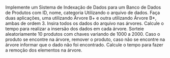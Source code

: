 Implemente um Sistema de Indexação de Dados para um Banco de Dados de Produtos com ID, nome, categoria Utilizando o arquivo de dados. Faça duas aplicações, uma utilizando Árvore B+ e outra utilizando Árvore B*, ambas de ordem 3. Insira todos os dados do arquivo nas árvores. Calcule o tempo para realizar a insersão dos dados em cada árvore. Sorteie aleatoriamente 10 produtos com chaves variando de 1000 a 2000. Caso o produto se encontre na árvore, remover o produto, caso não se encontre na árvore informar que o dado não foi encontrado. Calcule o tempo para fazer a remoção dos elementos na árvore.
